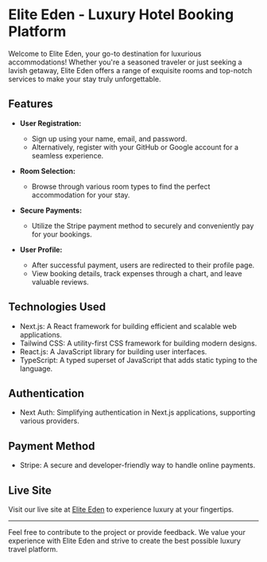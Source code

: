 # Elite Eden - Luxury Hotel Booking Platform

Welcome to Elite Eden, your go-to destination for luxurious accommodations! Whether you're a seasoned traveler or just seeking a lavish getaway, Elite Eden offers a range of exquisite rooms and top-notch services to make your stay truly unforgettable.

## Features

- **User Registration:**
  - Sign up using your name, email, and password.
  - Alternatively, register with your GitHub or Google account for a seamless experience.

- **Room Selection:**
  - Browse through various room types to find the perfect accommodation for your stay.

- **Secure Payments:**
  - Utilize the Stripe payment method to securely and conveniently pay for your bookings.

- **User Profile:**
  - After successful payment, users are redirected to their profile page.
  - View booking details, track expenses through a chart, and leave valuable reviews.

## Technologies Used

- Next.js: A React framework for building efficient and scalable web applications.
- Tailwind CSS: A utility-first CSS framework for building modern designs.
- React.js: A JavaScript library for building user interfaces.
- TypeScript: A typed superset of JavaScript that adds static typing to the language.

## Authentication

- Next Auth: Simplifying authentication in Next.js applications, supporting various providers.

## Payment Method

- Stripe: A secure and developer-friendly way to handle online payments.

## Live Site

Visit our live site at [Elite Eden](https://elite-eden.vercel.app/) to experience luxury at your fingertips.

---

Feel free to contribute to the project or provide feedback. We value your experience with Elite Eden and strive to create the best possible luxury travel platform.
